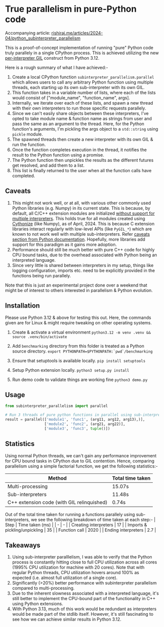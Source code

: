 # True parallelism in pure-Python code

Accompanying article: [rishiraj.me/articles/2024-04/python_subinterpreter_parallelism](https://rishiraj.me/articles/2024-04/python_subinterpreter_parallelism)

This is a proof-of-concept implementation of running "pure" Python code truly parallely in a single CPython process. This is achieved utilizing the new [per-interpreter GIL](https://peps.python.org/pep-0684/) construct from Python 3.12.

Here is a rough summary of what I have achieved:-

1. Create a local CPython function `subinterpreter_parallelism.parallel` which allows users to call any arbitrary Python function using multiple threads, each starting up its own sub-interpreter with its own GIL.
1. This function takes in a variable number of lists, where each of the lists would consist of ["module_name", "function_name", args].
1. Internally, we iterate over each of these lists, and spawn a new thread with their own interpreters to run those specific requests parallely.
1. Since we can't easily share objects between these interpreters, I've opted to take module name & function name as strings from user and pass the same as an argument to the thread. Here, for the Python function's arguments, I'm pickling the args object to a `std::string` using `pickle` module.
1. The spawned threads then create a new interpreter with its own GIL & run the function.
1. Once the function completes execution in the thread, it notifies the result to the Python function using a promise.
1. The Python function then unpickles the results as the different futures get resolved, and add them to a list.
1. This list is finally returned to the user when all the function calls have completed.

## Caveats

1. This might not work well, or at all, with various other commonly used Python libraries (e.g. Numpy) in its current state. This is because, by default, all C/C++ extension modules are initialized [without support for multiple interpreters](https://docs.python.org/3/c-api/module.html#c.Py_mod_multiple_interpreters). This holds true for all modules created using [Cythonize](https://github.com/cython/cython/blob/368bbde62565f8798e061754caf60c94107f2d8c/Cython/Compiler/ModuleNode.py#L3547) (like Numpy), as of April, 2024. This is because C extension libraries interact regularly with low-level APIs (like `PyGIL_*`) which are known to not work well with multiple sub-interpreters. Refer [caveats section from Python documentation](https://docs.python.org/3/c-api/init.html#bugs-and-caveats). Hopefully, more libraries add support for this paradigm as it gains more adoption.
2. Performance should still be much better with pure C++ code for highly CPU bound tasks, due to the overhead associated with Python being an interpreted language.
3. Since very little is shared between interpreters in my setup, things like logging configuration, imports etc. need to be explicitly provided in the functions being run parallely.

Note that this is just an experimental project done over a weekend that might be of interest to others interested in parallelism & Python evolution.


## Installation
Please use Python 3.12 & above for testing this out.
Here, the commands given are for Linux & might require tweaking on other operating systems.

1. Create & activate a virtual environment 
`python3.12 -m venv .venv && source .venv/bin/activate`

1. Add `benchmarking` directory from this folder is treated as a Python source directory. 
```export PYTHONPATH=$PYTHONPATH:`pwd`/benchmarking```

1. Ensure that setuptools is available locally.
`pip install setuptools`

1. Setup Python extension locally.
`python3 setup.py install`

1. Run demo code to validate things are working fine
`python3 demo.py`

## Usage
```py
from subinterpreter_parallelism import parallel

# Run 3 threads of pure python functions in parallel using sub-interpreters.
result = parallel(['module1', 'func1', (arg11, arg12, arg13),)],
                  ['module2', 'func2', (arg21, arg22)],
                  ['module3', 'func3', tuple()])
```


## Statistics
Using normal Python threads, we can't gain any performance improvement for CPU bound tasks in CPython due to GIL contention. Hence, comparing parallelism using a simple factorial function, we get the following statistics:-

| Method | Total time taken | 
| - | - |
Multi-processing | 15.07s
Sub-interpreters | 11.48s |
C++ extension code (with GIL relinquished) |  0.74s 

Out of the total time taken for running a functions parallely using sub-interpreters, we see the following breakdown of time taken at each step:-
| Step | Time taken (ms) |
| - | - |
| Creating interpreters | 17 | 
| Imports & pickling/unpickling | 35 |
| Function call | 2020 |
| Ending interpreters | 2.7 |


## Takeaways

1. Using sub-interpreter paralllelism, I was able to verify that the Python process is constantly hitting close to full CPU utilization across all cores (1995% CPU utilization for machine with 20 cores). Note that with regular Python threads, CPU utilization hovers around 100% as expected (i.e. almost full utilization of a single core).
2. Significantly (>20%) better performance with subinterpreter parallelism compared to multi-processing.
3. Due to the inherent slowness associated with a interpreted language, it's still better to implement the CPU-bound part of the functionality in C++ using Python extensions.
4. With Python 3.13, much of this work would be redundant as interpreters would be made part of the stdlib itself. However, it's still fascinating to see how we can achieve similar results in Python 3.12.

